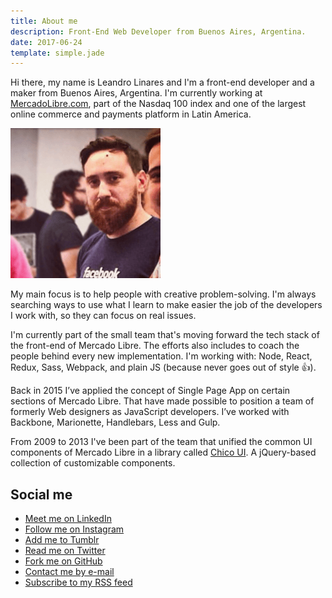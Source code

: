 ```yaml
---
title: About me
description: Front-End Web Developer from Buenos Aires, Argentina.
date: 2017-06-24
template: simple.jade
---
```


Hi there, my name is Leandro Linares and I'm a front-end developer and a maker from Buenos Aires, Argentina. I'm currently working at [MercadoLibre.com](https://www.mercadolibre.com/), part of the Nasdaq 100 index and one of the largest online commerce and payments platform in Latin America.

![Me](../assets/avatar@2x.png)

My main focus is to help people with creative problem-solving. I'm always searching ways to use what I learn to make easier the job of the developers I work with, so they can focus on real issues.

I'm currently part of the small team that's moving forward the tech stack of the front-end of Mercado Libre. The efforts also includes to coach the people behind every new implementation. I'm working with: Node, React, Redux, Sass, Webpack, and plain JS (because never goes out of style 👍).

Back in 2015 I’ve applied the concept of Single Page App on certain sections of Mercado Libre. That have made possible to position a team of formerly Web designers as JavaScript developers. I’ve worked with Backbone, Marionette, Handlebars, Less and Gulp.

From 2009 to 2013 I've been part of the team that unified the common UI components of Mercado Libre in a library called [Chico UI](http://chico.mercadolibre.com/). A jQuery-based collection of customizable components.

## Social me

- [Meet me on LinkedIn](https://www.linkedin.com/in/lean8086/)
- [Follow me on Instagram](https://www.instagram.com/lean8086/)
- [Add me to Tumblr](https://lean8086.tumblr.com/)
- [Read me on Twitter](https://www.twitter.com/lean8086/)
- [Fork me on GitHub](https://www.github.com/lean8086/)
- [Contact me by e-mail](mailto:lean8086@gmail.com)
- [Subscribe to my RSS feed](https://www.lean8086.com/feed.xml)
